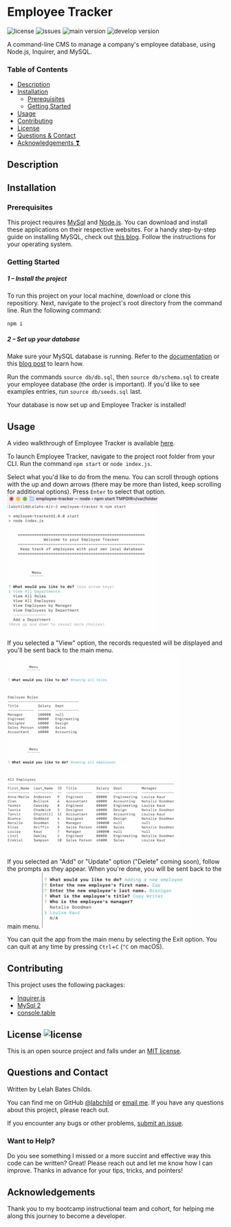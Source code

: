 # Employee Tracker 
![license](https://img.shields.io/badge/license-MIT-green) ![issues](https://img.shields.io/github/issues-raw/labchild/note-taker) ![main version](https://img.shields.io/github/package-json/v/labchild/employee-tracker/main) ![develop version](https://img.shields.io/github/package-json/v/labchild/employee-tracker/develop)

A command-line CMS to manage a company's employee database, using Node.js, Inquirer, and MySQL.

### Table of Contents
* [Description](#description)
* [Installation](#installation)
    * [Prerequisites](#prerequisites)
    * [Getting Started](#getting-started)
* [Usage](#usage)
* [Contributing](#contributing)
* [License](#license)
* [Questions & Contact](#questions-and-contact)
* [Acknowledgements &#x2763;](#acknowledgements)

## Description


## Installation
### Prerequisites
This project requires [MySql](https://dev.mysql.com/downloads/mysql/) and [Node.js](). You can download and install these applications on their respective websites. For a handy step-by-step guide on installing MySQL, check out [this blog](https://coding-boot-camp.github.io/full-stack/mysql/mysql-installation-guide). Follow the instructions for your operating system.

### Getting Started
##### 1 – Install the project
To run this project on your local machine, download or clone this repositiory. Next, navigate to the project's root directory from the command line. Run the following command:
``` 
npm i 
```
##### 2 – Set up your database
Make sure your MySQL database is running. Refer to the [documentation](https://dev.mysql.com/doc/refman/8.0/en/) or this [blog post](https://coding-boot-camp.github.io/full-stack/mysql/mysql-installation-guide) to learn how.

Run the commands ``` source db/db.sql ```, then ``` source db/schema.sql ``` to create your employee database (the order is important). If you'd like to see examples entries, run ``` source db/seeds.sql ``` last.

Your database is now set up and Employee Tracker is installed!

## Usage
A video walkthrough of Employee Tracker is available [here](https://drive.google.com/file/d/1l4q-MZPY3ACWAq2mRAYuNTBQ4vZTCmiN/view?usp=sharing).

To launch Employee Tracker, navigate to the project root folder from your CLI. Run the command ``` npm start ``` or ``` node index.js ```.

Select what you'd like to do from the menu. You can scroll through options with the up and down arrows (there may be more than listed, keep scrolling for additional options). Press ```Enter``` to select that option.
<img src="./src/images/launch-preview.png" width="350" />

If you selected a "View" option, the records requested will be displayed and you'll be sent back to the main menu.
<img src="./src/images/view-preview.png" width="400" />

If you selected an "Add" or "Update" option ("Delete" coming soon), follow the prompts as they appear. When you're done, you will be sent back to the main menu.
<img src="./src/images/prompt-preview.png" width="350" />

You can quit the app from the main menu by selecting the Exit option. You can quit at any time by pressing ```Ctrl```+```C``` (```^C``` on macOS).

## Contributing
This project uses the following packages:
* [Inquirer.js](https://www.npmjs.com/package/inquirer)
* [MySql 2](https://www.npmjs.com/package/mysql2)
* [console.table](https://www.npmjs.com/package/console.table)

## License ![license](https://img.shields.io/badge/license-MIT-green)
This is an open source project and falls under an [MIT license](./LICENSE.md).

## Questions and Contact
Written by Lelah Bates Childs.

You can find me on GitHub [@labchild](https://github.com/labchild) or [email me](mailto:labchilds@gmail.com). If you have any questions about this project, please reach out.

If you encounter any bugs or other problems, [submit an issue](https://github.com/labchild/employee-tracker/issues).

### Want to Help?
Do you see something I missed or a more succint and effective way this code can be written? Great! Please reach out and let me know how I can improve. Thanks in advance for your tips, tricks, and pointers!

## Acknowledgements
Thank you to my bootcamp instructional team and cohort, for helping me along this journey to become a developer.
